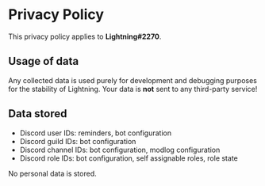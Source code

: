 # Privacy Policy

This privacy policy applies to **Lightning#2270**.

## Usage of data
Any collected data is used purely for development and debugging purposes for the stability of Lightning. Your data is **not** sent to any third-party service!

## Data stored
- Discord user IDs: reminders, bot configuration
- Discord guild IDs: bot configuration
- Discord channel IDs: bot configuration, modlog configuration
- Discord role IDs: bot configuration, self assignable roles, role state

No personal data is stored.